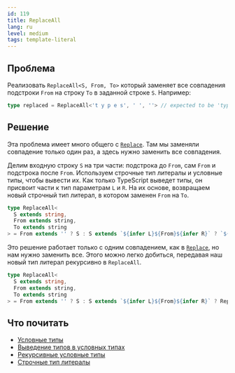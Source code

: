 ```yaml
---
id: 119
title: ReplaceAll
lang: ru
level: medium
tags: template-literal
---
```


## Проблема

Реализовать `ReplaceAll<S, From, To>` который заменяет все совпадения подстроки `From` на строку `To` в заданной строке `S`.
Например:

```typescript
type replaced = ReplaceAll<'t y p e s', ' ', ''> // expected to be 'types'
```

## Решение

Эта проблема имеет много общего с [`Replace`](./medium-replace.md).
Там мы заменяли совпадение только один раз, а здесь нужно заменить все совпадения.

Делим входную строку `S` на три части: подстрока до `From`, сам `From` и подстрока после `From`.
Используем строчные тип литералы и условные типы, чтобы вывести их.
Как только TypeScript выведет типы, он присвоит части к тип параметрам `L` и `R`.
На их основе, возвращаем новый строчный тип литерал, в котором заменен `From` на `To`.

```typescript
type ReplaceAll<
  S extends string,
  From extends string,
  To extends string
> = From extends '' ? S : S extends `${infer L}${From}${infer R}` ? `${L}${To}${R}` : S;
```

Это решение работает только с одним совпадением, как в [`Replace`](./medium-replace.md), но нам нужно заменить все.
Этого можно легко добиться, передавая наш новый тип литерал рекурсивно в `ReplaceAll`.

```typescript
type ReplaceAll<
  S extends string,
  From extends string,
  To extends string
> = From extends '' ? S : S extends `${infer L}${From}${infer R}` ? ReplaceAll<`${L}${To}${R}`, From, To> : S;
```

## Что почитать

- [Условные типы](https://www.typescriptlang.org/docs/handbook/2/conditional-types.html)
- [Выведение типов в условных типах](https://www.typescriptlang.org/docs/handbook/advanced-types.html#type-inference-in-conditional-types)
- [Рекурсивные условные типы](https://www.typescriptlang.org/docs/handbook/release-notes/typescript-4-1.html#recursive-conditional-types)
- [Строчные тип литералы](https://www.typescriptlang.org/docs/handbook/release-notes/typescript-4-1.html#template-literal-types)
